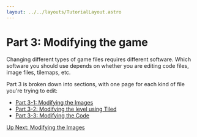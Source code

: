 ```yaml
---
layout: ../../layouts/TutorialLayout.astro
---
```

# Part 3: Modifying the game
Changing different types of game files requires different software. Which software you should use depends on whether you are editing code files, image files, tilemaps, etc.

Part 3 is broken down into sections, with one page for each kind of file you're trying to edit:

- [Part 3-1: Modifying the Images](/tutorial/part-3-1-modifying-the-images)
- [Part 3-2: Modifying the level using Tiled](/tutorial/part-3-2-modifying-the-level)
- [Part 3-3: Modifying the Code](/tutorial/part-3-3-modifying-the-code)

<a href="/tutorial/part-3-1-modifying-the-images" class="next">Up Next: Modifying the Images</a>